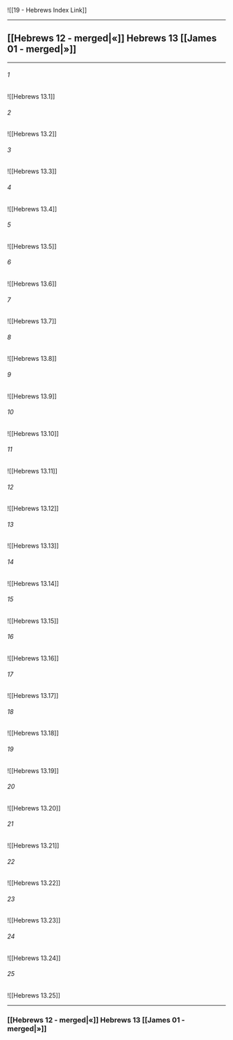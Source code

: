![[19 - Hebrews Index Link]]

---
##  [[Hebrews 12 - merged|«]] Hebrews 13 [[James 01 - merged|»]]

---

###### 1
![[Hebrews 13.1]] 

###### 2
![[Hebrews 13.2]] 

###### 3
![[Hebrews 13.3]] 

###### 4
![[Hebrews 13.4]]

###### 5 
![[Hebrews 13.5]] 

###### 6
![[Hebrews 13.6]] 

###### 7
![[Hebrews 13.7]] 

###### 8
![[Hebrews 13.8]] 

###### 9
![[Hebrews 13.9]] 

###### 10
![[Hebrews 13.10]] 

###### 11
![[Hebrews 13.11]] 

###### 12
![[Hebrews 13.12]]

###### 13
![[Hebrews 13.13]] 

###### 14
![[Hebrews 13.14]] 

###### 15
![[Hebrews 13.15]]

###### 16
![[Hebrews 13.16]] 

###### 17
![[Hebrews 13.17]]

###### 18
![[Hebrews 13.18]] 

###### 19
![[Hebrews 13.19]] 

###### 20
![[Hebrews 13.20]]

###### 21
![[Hebrews 13.21]] 

###### 22
![[Hebrews 13.22]] 

###### 23
![[Hebrews 13.23]]

###### 24
![[Hebrews 13.24]] 

###### 25
![[Hebrews 13.25]]


---
###  [[Hebrews 12 - merged|«]] Hebrews 13 [[James 01 - merged|»]]